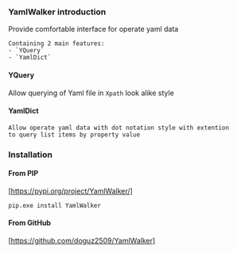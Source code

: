 ### YamlWalker introduction

Provide comfortable interface for operate yaml data
~~~
Containing 2 main features:
- `YQuery`
- `YamlDict`
~~~
#### YQuery
Allow querying of Yaml file in `Xpath` look alike style

#### YamlDict
~~~
Allow operate yaml data with dot notation style with extention 
to query list items by property value
~~~
### Installation

#### From PIP

[https://pypi.org/project/YamlWalker/]
~~~
pip.exe install YamlWalker
~~~

#### From GitHub

[https://github.com/doguz2509/YamlWalker]

